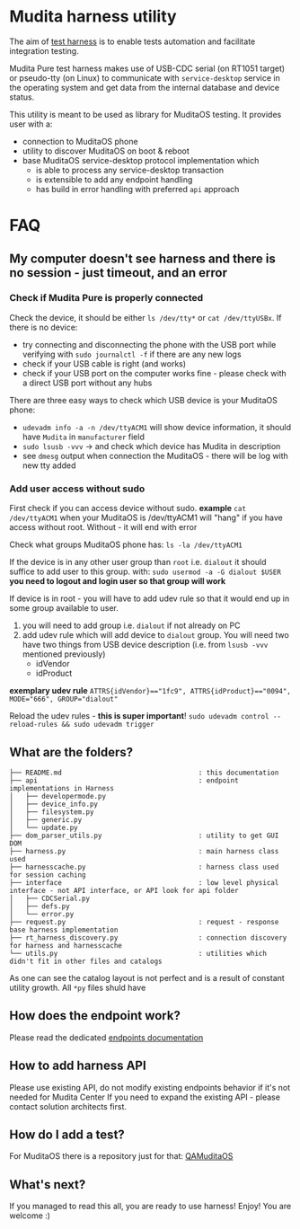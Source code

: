 Mudita harness utility
======================

The aim of [test harness](https://en.wikipedia.org/wiki/Test_harness) is to enable tests automation and facilitate integration testing.

Mudita Pure test harness makes use of USB-CDC serial (on RT1051 target) or pseudo-tty (on Linux) to communicate
with `service-desktop` service in the operating system and get data from the internal database and device status.

This utility is meant to be used as library for MuditaOS testing.
It provides user with a:
- connection to MuditaOS phone
- utility to discover MuditaOS on boot & reboot
- base MuditaOS service-desktop protocol implementation which
    - is able to process any service-desktop transaction
    - is extensible to add any endpoint handling
    - has build in error handling with preferred `api` approach

# FAQ

## My computer doesn't see harness and there is no session -  just timeout, and an error

### Check if Mudita Pure is properly connected

Check the device, it should be either `ls /dev/tty*` or `cat /dev/ttyUSBx`.
If there is no device:
- try connecting and disconnecting the phone with the USB port while verifying with `sudo journalctl -f` if there are any new logs
- check if your USB cable is right (and works)
- check if your USB port on the computer works fine - please check with a direct USB port without any hubs

There are three easy ways to check which USB device is your MuditaOS phone:
- `udevadm info -a -n /dev/ttyACM1` will show device information, it should have `Mudita` in `manufacturer` field
- `sudo lsusb -vvv` -> and check which device has Mudita in description
- see `dmesg` output when connection the MuditaOS - there will be log with new tty added

### Add user access without sudo

First check if you can access device without sudo.
**example**
`cat /dev/ttyACM1`
when your MuditaOS is /dev/ttyACM1 will "hang" if you have access without root. Without - it will end with error

Check what groups MuditaOS phone has:
`ls -la /dev/ttyACM1`

If the device is in any other user group than `root` i.e. `dialout` it should suffice to add user to this group. with:
`sudo usermod -a -G dialout $USER`
**you need to logout and login user so that group will work**

If device is in root - you will have to add udev rule so that it would end up in some group available to user.
1. you will need to add group i.e. `dialout` if not already on PC
2. add udev rule which will add device to `dialout` group. You will need two have two things from USB device description (i.e. from `lsusb -vvv` mentioned previously)
    - idVendor
    - idProduct

**exemplary udev rule**
`ATTRS{idVendor}=="1fc9", ATTRS{idProduct}=="0094", MODE="666", GROUP="dialout"`

Reload the udev rules - **this is super important**!
`sudo udevadm control --reload-rules && sudo udevadm trigger`

## What are the folders?

```
├── README.md                                  : this documentation
├── api                                        : endpoint implementations in Harness
│   ├── developermode.py
│   ├── device_info.py
│   ├── filesystem.py
│   ├── generic.py
│   └── update.py
├── dom_parser_utils.py                        : utility to get GUI DOM
├── harness.py                                 : main harness class used
├── harnesscache.py                            : harness class used for session caching
├── interface                                  : low level physical interface - not API interface, or API look for api folder
│   ├── CDCSerial.py
│   ├── defs.py
│   └── error.py
├── request.py                                 : request - response base harness implementation
├── rt_harness_discovery.py                    : connection discovery for harness and harnesscache
└── utils.py                                   : utilities which didn't fit in other files and catalogs
```

As one can see the catalog layout is not perfect and is a result of constant utility growth.
All `*py` files shuld have

## How does the endpoint work?

Please read the dedicated [endpoints documentation](https://appnroll.atlassian.net/wiki/spaces/MFP/pages/656637953/Protocol+description)

## How to add harness API

Please use existing API, do not modify existing endpoints behavior if it's not needed for Mudita Center
If you need to expand the existing API - please contact solution architects first.

## How do I add a test?

For MuditaOS there is a repository just for that: 
[QAMuditaOS](https://github.com/mudita/QAMuditaOS)

## What's next?

If you managed to read this all, you are ready to use harness! Enjoy! You are welcome :)
